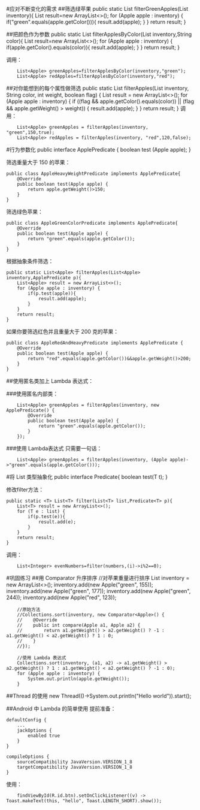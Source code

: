 #应对不断变化的需求
##筛选绿苹果
    public static List<Apple> filterGreenApples(List<Apple> inventory){
        List<Apple> result=new ArrayList<>();
        for (Apple apple : inventory) {
            if("green".equals(apple.getColor())){
                result.add(apple);
            }
        }
        return result;
    }

##把颜色作为参数
    public static List<Apple> filterApplesByColor(List<Apple> inventory,String color){
        List<Apple> result=new ArrayList<>();
        for (Apple apple : inventory) {
            if(apple.getColor().equals(color)){
                result.add(apple);
            }
        }
        return result;
    }

调用：

        List<Apple> greenApples=filterApplesByColor(inventory,"green");
        List<Apple> redApples=filterApplesByColor(inventory,"red");

##对你能想到的每个属性做筛选
    public static List<Apple> filterApples(List<Apple> inventory, String color, int weight, boolean flag) {
        List<Apple> result = new ArrayList<>();
        for (Apple apple : inventory) {
            if ((flag && apple.getColor().equals(color)) || (flag && apple.getWeight() > weight)) {
                result.add(apple);
            }
        }
        return result;
    }
调用：

        List<Apple> greenApples = filterApples(inventory, "green",150,true);
        List<Apple> redApples = filterApples(inventory, "red",120,false);

#行为参数化
    public interface ApplePredicate {
        boolean test (Apple apple);
    }

筛选重量大于 150 的苹果：

    public class AppleHeavyWeightPredicate implements ApplePredicate{
        @Override
        public boolean test(Apple apple) {
            return apple.getWeight()>150;
        }
    }

筛选绿色苹果：

    public class AppleGreenColorPredicate implements ApplePredicate{
        @Override
        public boolean test(Apple apple) {
            return "green".equals(apple.getColor());
        }
    }

根据抽象条件筛选：

    public static List<Apple> filterApples(List<Apple> inventory,ApplePredicate p){
        List<Apple> result = new ArrayList<>();
        for (Apple apple : inventory) {
            if(p.test(apple)){
                result.add(apple);
            }
        }
        return result;
    }

如果你要筛选红色并且重量大于 200 克的苹果：

    public class AppleRedAndHeavyPredicate implements ApplePredicate {
        @Override
        public boolean test(Apple apple) {
            return "red".equals(apple.getColor())&&apple.getWeight()>200;
        }
    }

##使用匿名类加上 Lambda 表达式：
 
###使用匿名内部类：

        List<Apple> greenApples = filterApples(inventory, new ApplePredicate() {
            @Override
            public boolean test(Apple apple) {
                return "green".equals(apple.getColor());
            }
        });

###使用 Lambda表达式
只需要一句话：

        List<Apple> greenApples = filterApples(inventory, (Apple apple)->"green".equals(apple.getColor()));

#将 List 类型抽象化
    public interface Predicate<T>{
        boolean test(T t);
    }

修改filter方法：

    public static <T> List<T> filter(List<T> list,Predicate<T> p){
        List<T> result = new ArrayList<>();
        for (T e : list) {
            if(p.test(e)){
                result.add(e);
            }
        }
        return result;
    }

调用：

        List<Integer> evenNumbers=filter(numbers,(i)->i%2==0);

#巩固练习
##用 Comparator 升序排序
        //对苹果重量进行排序
        List<Apple> inventory = new ArrayList<>();
        inventory.add(new Apple("green", 155));
        inventory.add(new Apple("green", 177));
        inventory.add(new Apple("green", 244));
        inventory.add(new Apple("red", 123));

        //原始方法
        //Collections.sort(inventory, new Comparator<Apple>() {
        //    @Override
        //    public int compare(Apple a1, Apple a2) {
        //        return a1.getWeight() > a2.getWeight() ? -1 : a1.getWeight() < a2.getWeight() ? 1 : 0;
        //    }
        //});

        //使用 Lambda 表达式
        Collections.sort(inventory, (a1, a2) -> a1.getWeight() > a2.getWeight() ? 1 : a1.getWeight() < a2.getWeight() ? -1 : 0);
        for (Apple apple : inventory) {
            System.out.println(apple.getWeight());
        }

##Thread 的使用
    new Thread(()->System.out.println("Hello world")).start();

##Android 中 Lambda 的简单使用
提前准备：

    defaultConfig {
        ...
        jackOptions {
            enabled true
        }
    }

    compileOptions {
        sourceCompatibility JavaVersion.VERSION_1_8
        targetCompatibility JavaVersion.VERSION_1_8
    }

使用：

        findViewById(R.id.btn).setOnClickListener((v) -> Toast.makeText(this, "hello", Toast.LENGTH_SHORT).show());